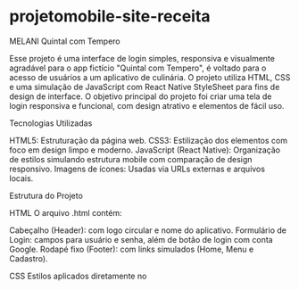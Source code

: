 # projetomobile-site-receita
MELANI
Quintal com Tempero

Esse projeto é uma interface de login simples, responsiva e visualmente agradável para o app fictício "Quintal com Tempero", é voltado para o acesso de usuários a um aplicativo de culinária. O projeto utiliza HTML, CSS e uma simulação de JavaScript com React Native StyleSheet para fins de design de interface. O objetivo principal do projeto foi criar uma tela de login responsiva e funcional, com design atrativo e elementos de fácil uso.

Tecnologias Utilizadas

HTML5: Estruturação da página web.
CSS3: Estilização dos elementos com foco em design limpo e moderno.
JavaScript (React Native): Organização de estilos simulando estrutura mobile com comparação de design responsivo.
Imagens de ícones: Usadas via URLs externas e arquivos locais.


Estrutura do Projeto

HTML
O arquivo .html contém:

Cabeçalho (Header): com logo circular e nome do aplicativo.
Formulário de Login: campos para usuário e senha, além de botão de login com conta Google.
Rodapé fixo (Footer): com links simulados (Home, Menu e Cadastro).

CSS
Estilos aplicados diretamente no <style> do HTML e também para controle visual:

Cores principais: laranja (#ff944d) e branco.
Estilo clean, com botões arredondados e layout centralizado.
Rodapé fixo para facilitar a navegação em mobile.

JavaScript (React Native - simulação de estilo)

Estilização no formato do StyleSheet.create() utilizado em React Native:
Não foi implementada nenhuma lógica funcional.
Os estilos foram estruturados para simular uma interface mobile, facilitando a transição de web para app.

JÚLIA
Suas receitas
Este projeto é uma página web responsiva criada com HTML e CSS, com foco na apresentação de receitas culinárias de forma organizada e acessivel. Ele apresenta como estruturação o HTML, estilização com CSS, responsividade e uso de ícones.


O objetivo deste projeto é desenvolver uma interface simples e intuitiva para exibir receitas divididas em categorias (Carnes, Sobremesas e Massas), com informações como:

 Nome da receita
 Imagem ilustrativa
 Descrição rápida
 Tempo de preparo
 Nível de dificuldade
 Ícones e cores

HTML5:Estruturação da página e conteúdo 
CSS3:Estilo visual, cores, posicionamento        
Flexbox: Layout flexível para organizar os elementos 
Font Awesome: Biblioteca de ícones (menu, relógio, estrela) 
Media Queries (CSS): Adaptar layout para celulares e telas menores 






